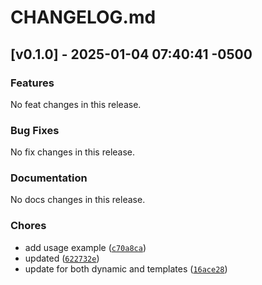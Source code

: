 # CHANGELOG.md

## [v0.1.0] - 2025-01-04 07:40:41 -0500

### Features

No feat changes in this release.

### Bug Fixes

No fix changes in this release.

### Documentation

No docs changes in this release.

### Chores

- add usage example ([`c70a8ca`](https://github.com/mpazaryna/lexikon/commit/c70a8caf45a9a66a90da24fc6948b3c7324bbe03))
- updated ([`622732e`](https://github.com/mpazaryna/lexikon/commit/622732eca35fb7665c8fb912d1aa7946f178055f))
- update for both dynamic and templates ([`16ace28`](https://github.com/mpazaryna/lexikon/commit/16ace2860a8bb7e629e0e0d52eb1ce3cd764f896))

